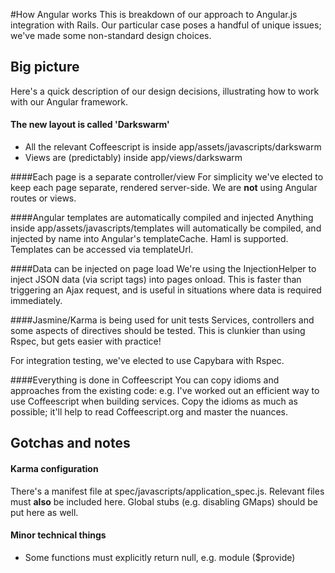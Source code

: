#How Angular works
This is breakdown of our approach to Angular.js integration with Rails. Our particular case poses a handful of unique issues; we've made some non-standard design choices.

## Big picture
Here's a quick description of our design decisions, illustrating how to work with our Angular framework.

#### The new layout is called 'Darkswarm'
* All the relevant Coffeescript is inside app/assets/javascripts/darkswarm
* Views are (predictably) inside app/views/darkswarm

####Each page is a separate controller/view
For simplicity we've elected to keep each page separate, rendered server-side. We are **not** using Angular routes or views.

####Angular templates are automatically compiled and injected
Anything inside app/assets/javascripts/templates will automatically be compiled, and injected by name into Angular's templateCache. Haml is supported. Templates can be accessed via templateUrl.

####Data can be injected on page load
We're using the InjectionHelper to inject JSON data (via script tags) into pages onload. This is faster than triggering an Ajax request, and is useful in situations where data is required immediately.

####Jasmine/Karma is being used for unit tests
Services, controllers and some aspects of directives should be tested. This is clunkier than using Rspec, but gets easier with practice!

For integration testing, we've elected to use Capybara with Rspec.

####Everything is done in Coffeescript
You can copy idioms and approaches from the existing code: e.g. I've worked out an efficient way to use Coffeescript when building services. Copy the idioms as much as possible; it'll help to read Coffeescript.org and master the nuances.

## Gotchas and notes
#### Karma configuration 
There's a manifest file at spec/javascripts/application_spec.js. Relevant files must **also** be included here. Global stubs (e.g. disabling GMaps) should be put here as well.

#### Minor technical things
* Some functions must explicitly return null, e.g.
    module ($provide)